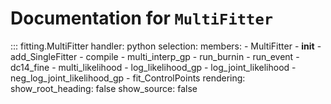 # Documentation for `MultiFitter`

::: fitting.MultiFitter
    handler: python
    selection:
      members:
        - MultiFitter
        - __init__
        - add_SingleFitter
        - compile
        - multi_interp_gp
        - run_burnin
        - run_event
        - dc14_fine
        - multi_likelihood
        - log_likelihood_gp
        - log_joint_likelihood
        - neg_log_joint_likelihood_gp
        - fit_ControlPoints
    rendering:
      show_root_heading: false
      show_source: false
